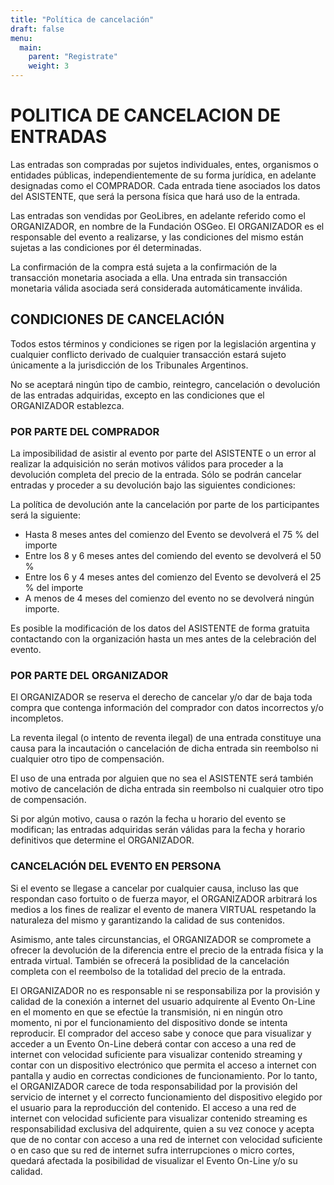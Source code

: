 ```yaml
---
title: "Política de cancelación"
draft: false
menu:
  main:
    parent: "Registrate"
    weight: 3
---
```


# POLITICA DE CANCELACION DE ENTRADAS

Las entradas son compradas por sujetos individuales, entes, organismos o entidades públicas, independientemente de su forma jurídica, en adelante designadas como el COMPRADOR. Cada entrada tiene asociados los datos del ASISTENTE, que será la persona física que hará uso de la entrada. 

Las entradas son vendidas por GeoLibres, en adelante referido como el ORGANIZADOR, en nombre de la Fundación OSGeo. El ORGANIZADOR es el responsable del evento a realizarse, y las condiciones del mismo están sujetas a las condiciones por él determinadas.

La confirmación de la compra está sujeta a la confirmación de la transacción monetaria asociada a ella. Una entrada sin transacción monetaria válida asociada será considerada automáticamente inválida.

## CONDICIONES DE CANCELACIÓN 

Todos estos términos y condiciones se rigen por la legislación argentina y cualquier conflicto derivado de cualquier transacción estará sujeto únicamente a la jurisdicción de los Tribunales Argentinos.

 No se aceptará ningún tipo de cambio, reintegro, cancelación o devolución de las entradas adquiridas, excepto en las condiciones que el ORGANIZADOR establezca. 

### POR PARTE DEL COMPRADOR

La imposibilidad de asistir al evento por parte del ASISTENTE o un error al realizar la adquisición no serán motivos válidos para proceder a la devolución completa del precio de la entrada. Sólo se podrán cancelar entradas y proceder a su devolución bajo las siguientes condiciones:

La política de devolución ante la cancelación por parte de los participantes será la siguiente:

 * Hasta 8 meses antes del comienzo del Evento se devolverá el 75 % del importe
 * Entre los 8 y 6 meses antes del comiendo del evento se devolverá el 50 %
 * Entre los 6 y 4 meses antes del comienzo del Evento se devolverá el 25 % del importe
 * A menos de 4 meses del comienzo del evento no se devolverá ningún importe.

Es posible la modificación de los datos del ASISTENTE de forma gratuita contactando con la organización hasta un mes antes de la celebración del evento.

### POR PARTE DEL ORGANIZADOR

El ORGANIZADOR se reserva el derecho de cancelar y/o dar de baja toda compra que contenga información del comprador con datos incorrectos y/o incompletos.

La reventa ilegal (o intento de reventa ilegal) de una entrada constituye una causa para la incautación o cancelación de dicha entrada sin reembolso ni cualquier otro tipo de compensación. 

El uso de una entrada por alguien que no sea el ASISTENTE será también motivo de cancelación de dicha entrada sin reembolso ni cualquier otro tipo de compensación. 

Si por algún motivo, causa o razón la fecha u horario del evento se modifican; las entradas adquiridas serán válidas para la fecha y horario definitivos que determine el ORGANIZADOR. 

### CANCELACIÓN DEL EVENTO EN PERSONA

Si el evento se llegase a cancelar por cualquier causa, incluso las que respondan caso fortuito o de fuerza mayor, el ORGANIZADOR arbitrará los medios a los fines de realizar el evento de manera VIRTUAL respetando la naturaleza del mismo y garantizando  la calidad de sus contenidos. 

Asimismo, ante tales circunstancias, el ORGANIZADOR se compromete a ofrecer la devolución de la diferencia entre el precio de la entrada física y la entrada virtual. También se ofrecerá la posiblidad de la cancelación completa con el reembolso de la totalidad del precio de la entrada.

El ORGANIZADOR no es responsable ni se responsabiliza por la provisión y calidad de la conexión a internet del usuario adquirente al Evento On-Line en el momento en que se efectúe la transmisión, ni en ningún otro momento, ni por el funcionamiento del dispositivo donde se intenta reproducir. El comprador del acceso sabe y conoce que para visualizar y acceder a un Evento On-Line deberá contar con acceso a una red de internet con velocidad suficiente para visualizar contenido streaming y contar con un dispositivo electrónico que permita el acceso a internet con pantalla y audio en correctas condiciones de funcionamiento. Por lo tanto, el ORGANIZADOR carece de toda responsabilidad por la provisión del servicio de internet y el correcto funcionamiento del dispositivo elegido por el usuario para la reproducción del contenido. El acceso a una red de internet con velocidad suficiente para visualizar contenido streaming es responsabilidad exclusiva del adquirente, quien a su vez conoce y acepta que de no contar con acceso a una red de internet con velocidad suficiente o en caso que su red de internet sufra interrupciones o micro cortes, quedará afectada la posibilidad de visualizar el Evento On-Line y/o su calidad.

